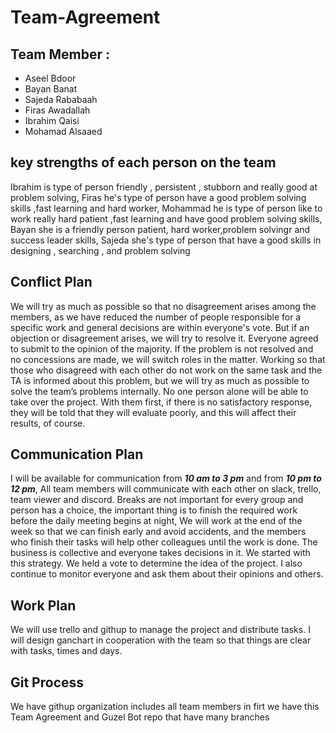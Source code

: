# Team-Agreement
## **Team Member** :
- Aseel Bdoor
- Bayan Banat
- Sajeda Rababaah
- Firas Awadallah
- Ibrahim Qaisi
- Mohamad Alsaaed

## **key strengths of each person on the team**
Ibrahim is type of person friendly , persistent , stubborn and really good at problem solving, Firas he's type of person have a good problem solving skills ,fast learning and hard worker, Mohammad he is type of person like to work really hard  patient ,fast learning and have  good problem solving skills, Bayan she is a friendly person patient, hard worker,problem solvingr and success leader skills, Sajeda she's type of person that have a good skills in designing , searching , and problem solving


## **Conflict Plan**
We will try as much as possible so that no disagreement arises among the members, as we have reduced the number of people responsible for a specific work and general decisions are within everyone's vote. But if an objection or disagreement arises, we will try to resolve it. Everyone agreed to submit to the opinion of the majority. If the problem is not resolved and no concessions are made, we will switch roles in the matter. Working so that those who disagreed with each other do not work on the same task and the TA is informed about this problem, but we will try as much as possible to solve the team’s problems internally. No one person alone will be able to take over the project. With them first, if there is no satisfactory response, they will be told that they will evaluate poorly, and this will affect their results, of course.

## **Communication Plan**
I will be available for communication from ***10 am to 3 pm*** and from ***10 pm to 12 pm***, All team members will communicate with each other on slack, trello, team viewer and discord. Breaks are not important for every group and person has a choice, the important thing is to finish the required work before the daily meeting begins at night, We will work at the end of the week so that we can finish early and avoid accidents, and the members who finish their tasks will help other colleagues until the work is done. The business is collective and everyone takes decisions in it. We started with this strategy. We held a vote to determine the idea of ​​the project. I also continue to monitor everyone and ask them about their opinions and others.

## **Work Plan**
We will use trello and githup to manage the project and distribute tasks. I will design ganchart in cooperation with the team so that things are clear with tasks, times and days.

## **Git Process**
We have githup organization includes all team members in firt we have this Team Agreement and Guzel Bot repo that have many branches 